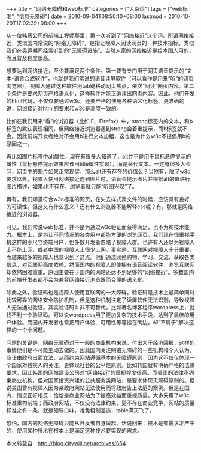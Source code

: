 +++
title = "网络无障碍和web标准"
categories = ["大杂烩"]
tags = ["web标准", "信息无障碍"]
date = 2010-09-04T08:50:10+08:00
lastmod = 2010-10-29T17:02:39+08:00
+++



从一位韩资公司的前端工程师那里，第一次听到了“网络接近”这个词。所谓网络接近，类似国内常说的“网络无障碍”，是指让视障人阅读网页的一种技术指标。类似我们在奥运期间经常听到的“无障碍设施”。当然人家的网络接近是给本国人用的，而且普及程度很高。


想要达到网络接近，至少要满足两个条件。第一要有专门用于网页语音提示的“文本-语言合成软件”，也就是我们常说的语音读屏软件（可以看作是用来“听”的网页浏览器），视障人通过这种软件用tab键移动网页焦点，依次“阅读”网页内容。第二个条件是要求网页严格语义化，这样软件才能正确读出网页内容。因此，他们开发的html代码，不仅仅要通过w3c，还要严格的使用各种语义化标签。更准确的说，网络接近对html的要求和w3c是高度一致的。

比如在我们用来“看”的浏览器（比如IE、Firefox）中，strong标签内的文本，和b标签的默认表现相同，但网络接近浏览器遇到strong会着重提示，而b标签就不会。因此前端开发者绝对不会用b进行文本加粗，这也是为什么w3c不提倡用b的原因之一。

再比如图片标签中alt属性，现在有很多人知道了，alt并不是用于鼠标悬停提示的属性（鼠标悬停提示效果应该用title属性实现），而是替代文本。一定有很多人会问，网页中的图片如果正常现实，那么alt还有存在的价值么？当然有，除了w3c要求以外，视障人使用网络接近遇到图片时，语音会提示图片并根据alt的值进行图片描述，如果alt不存在，浏览者就只能“听图兴叹”了。

再有，我们知道符合w3c标准的网页，在失去样式表文件的时候，应该具有良好的可读性。但这又有什么意义？还有什么浏览器不能解释css呢？有，那就是网络接近的浏览器。

可见，我们常说web标准，并不是为通过w3c验证而获得满足，也不为绚技术能力。根本上，是为让不同情况的各类用户都能方便的浏览网页。我们现在很重视手机这样的小尺寸终端用户，但多数开发者忽略了视障人群。也许有人还以为视障人士不能上网，或者中国的视障人士很少上网。事实是，互联网对视障人十分重要，而越来越多的视障人也意识到了这点。他们通过网络购物、学习、交流、获取各类信息，对互联网高度依赖。然而国内的视障人即使拥有语音阅读软件，浏览互联网却依然困难重重。原因主要在于国内的网站还达不到足够的“网络接近”。多数国内的前端开发者都不会为兼容网络接近浏览器而合理的语义化。

除此之外，验证码也是视障人使用互联网的一大障碍。验证码是技术上最简单同时比较可靠的网络安全防护机制，但是这种机制注定了读屏软件无法识别，导致视障人无法通过验证。其实验证码并非不可替代。比如著名博客程序wordpress上，就找不到一个验证码。可以说wordpress用了更加复杂的技术手段，达到了最佳的用户体验。而国内开发者也常把用户体验、可用性等等挂在嘴边，却“不屑于”解决这样的一个小问题。

问题的关键是，网络无障碍对于一般的商业机构来说，付出大于经济回报，这样的事情他们是不可能主动去做的。因此国内关注网络无障碍的一些机构和个人认为，应该由政府出面立法，从而约束网站遵循基本的无障碍原则，因为这不仅仅体现一个国家对残疾人的关注，更体现社会的公平性原则。比如韩国就有明确严格的法律要求，因此韩国的网站建设公司对“网络接近”的重视程度很高。而美国的法律不约束商业机构，但对国家投资兴建的公共服务类网站，是要求体现无障碍原则的。据说美国曾有视障人因为某政府网站无法使用而将政府告上法庭的案例。但是在国内，情况正好相反：恰恰是商业网站为了提高效益而重视质量，大多采用了w3c标准重构前端；而政府网站，不仅没有法律约束，更不存在商业竞争，网站的质量标准之有一条，就是领导口味，难免粗制滥造，table满天飞了。

恐怕，国内的网络无障碍只能从开发者自身做起。话说回来：技术是有需求才产生的，使用某种技术在根本上是满足这种技术要实现的需求。

本文转载自：http://blog.citywill.net/archives/654